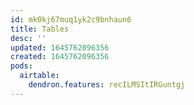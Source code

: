 ```yaml
---
id: mk0kj67muq1yk2c9bnhaun6
title: Tables
desc: ''
updated: 1645762096356
created: 1645762096356
pods:
  airtable:
    dendron.features: recILMSItIRGuntgj
---
```


